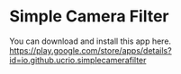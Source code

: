 # Simple Camera Filter

  
You can download and install this app here.  
https://play.google.com/store/apps/details?id=io.github.ucrio.simplecamerafilter